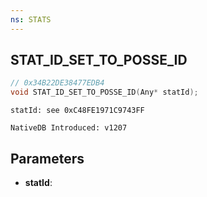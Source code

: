 ```yaml
---
ns: STATS
---
```

## STAT_ID_SET_TO_POSSE_ID

```c
// 0x34B22DE38477EDB4
void STAT_ID_SET_TO_POSSE_ID(Any* statId);
```

```
statId: see 0xC48FE1971C9743FF

NativeDB Introduced: v1207
```

## Parameters
* **statId**:
